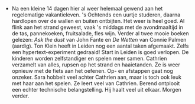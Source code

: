 - Na een kleine 14 dagen hier al weer helemaal gewend aan het regelematige vakantieleven. 's Ochtends een uurtje studeren, daarna hardlopen over de wallen en buiten ontbijten. Het weer is heel goed. Al flink aan het strand geweest, vaak 's middags met de avondmaaltijd in de tas, pannekoeken, fruitsalade, fles wijn. Verder al twee mooie boeken gelezen: *Ask the dust* van John Fante en *De Wetten* van Connie Palmen (aardig). Ton Klein heeft in Leiden nog een aantal taken afgemaakt. Zelfs een hypertext-experiment gedraaid! Start in Leiden is goed verlopen. De kinderen worden zelfstandiger en spelen meer samen. Cathrien verzamelt van alles, rupsen op het strand en haaietanden. Ze is weer opnieuw met de fiets aan het oefenen. Op- en afstappen gaat nog onzeker. Sara hobbelt veel achter Cathrien aan, maar is toch ook leuk met haar aan het spelen. Ze leert veel van Cathrien. Berend ontplooit een echter technische belangstelling. Hij haalt veel uit elkaar. Morgen verder.